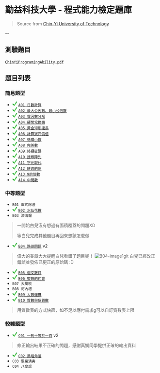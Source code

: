 # 勤益科技大學 - 程式能力檢定題庫
> Source from [Chin-Yi University of Technology][csie]

--
## 測驗題目
[`ChinYiProgramingAbility.pdf`](ChinYiProgramingAbility.pdf)

## 題目列表

### 簡易題型
- ![ok][] [`A01 日數計算`](A/A01.java)
- ![ok][] [`A02 最大公因數、最小公倍數`](A/A02.java)
- ![ok][] [`A03 質因數分解`](A/A03.java)
- ![ok][] [`A04 硬幣兌換機`](A/A04.java)
- ![ok][] [`A05 黃金矩形邊長`](A/A05.java)
- ![ok][] [`A06 計算寶石價值`](A/A06.java)
- ![ok][] [`A07 循環小數`](A/A07.java)
- ![ok][] [`A08 完美數`](A/A08.java)
- ![ok][] [`A09 終極密碼`](A/A09.java)
- ![ok][] [`A10 搜尋陣列`](A/A10.java)
- ![ok][] [`A11 字元取代`](A/A11.java)
- ![ok][] [`A12 維迦的家`](A/A12.java)
- ![ok][] [`A13 9的倍數`](A/A13.java)
- ![ok][] [`A14 中間數`](A/A14.java)

### 中等題型
- `B01 直式除法`
- ![ok][] [`B02 水仙花數`](B/B02.java)
- `B03 漆海報`

> 一開始白兒沒有想過有面積覆蓋的問題XD
> 
> 等白兒完成其他題目再回來想該怎麼做

- ![ok][] [`B04 路徑問題`](B/B04.java) v2

> 偉大的春章大大提醒白兒看錯了題目呢！
> ![B04-image1][]git
> 白兒已經改正錯誤並發佈已更正的原始碼 :D

- ![ok][] [`B05 迴文數目`](B/B05.java)
- ![ok][] [`B06 蜜蜂的約會`](B/B06.java)
- `B07 大風吹`
- `B08 河內塔`
- ![ok][] [`B09 大數運算`](B/B09.java)
- ![ok][] [`B10 質數與反質數`](B/B10.java)

> 用質數表的方式快篩，如不足以應付需求g可以自訂質數表上限

### 較難題型
- ![ok][] [`C01 一到十等於一百`](C/C01.java) v2

> 修正輸出結果不正確的問題，感謝真嫻同學提供正確的輸出資料

- ![ok][] [`C02 黑暗角落`](C/C02.java)
- `C03 畢業演奏`
- `C04 八皇后`


[csie]: <http://csie.ncut.edu.tw>
[ok]: <image/check.png>
[B04-image1]: <https://fbcdn-sphotos-d-a.akamaihd.net/hphotos-ak-xta1/t31.0-8/11270628_981896475168777_4794761790105783321_o.jpg>
